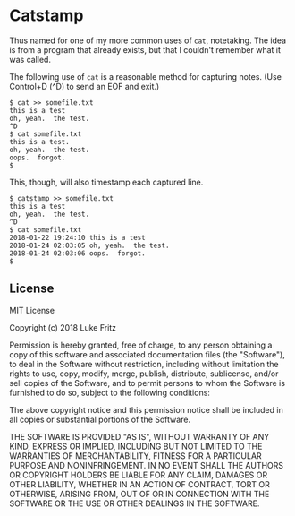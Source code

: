 # Catstamp

Thus named for one of my more common uses of `cat`, notetaking.
The idea is from a program that already exists, but that I couldn't remember what it was called.

The following use of `cat` is a reasonable method for capturing notes.
(Use Control+D (^D) to send an EOF and exit.)

```
$ cat >> somefile.txt
this is a test
oh, yeah.  the test.
^D
$ cat somefile.txt 
this is a test.
oh, yeah.  the test.
oops.  forgot.
$
```

This, though, will also timestamp each captured line.

```
$ catstamp >> somefile.txt
this is a test
oh, yeah.  the test.
^D
$ cat somefile.txt 
2018-01-22 19:24:10	this is a test
2018-01-24 02:03:05	oh, yeah.  the test.
2018-01-24 02:03:06	oops.  forgot.
$
```

## License

MIT License

Copyright (c) 2018 Luke Fritz

Permission is hereby granted, free of charge, to any person obtaining a copy
of this software and associated documentation files (the "Software"), to deal
in the Software without restriction, including without limitation the rights
to use, copy, modify, merge, publish, distribute, sublicense, and/or sell
copies of the Software, and to permit persons to whom the Software is
furnished to do so, subject to the following conditions:

The above copyright notice and this permission notice shall be included in all
copies or substantial portions of the Software.

THE SOFTWARE IS PROVIDED "AS IS", WITHOUT WARRANTY OF ANY KIND, EXPRESS OR
IMPLIED, INCLUDING BUT NOT LIMITED TO THE WARRANTIES OF MERCHANTABILITY,
FITNESS FOR A PARTICULAR PURPOSE AND NONINFRINGEMENT. IN NO EVENT SHALL THE
AUTHORS OR COPYRIGHT HOLDERS BE LIABLE FOR ANY CLAIM, DAMAGES OR OTHER
LIABILITY, WHETHER IN AN ACTION OF CONTRACT, TORT OR OTHERWISE, ARISING FROM,
OUT OF OR IN CONNECTION WITH THE SOFTWARE OR THE USE OR OTHER DEALINGS IN THE
SOFTWARE.
